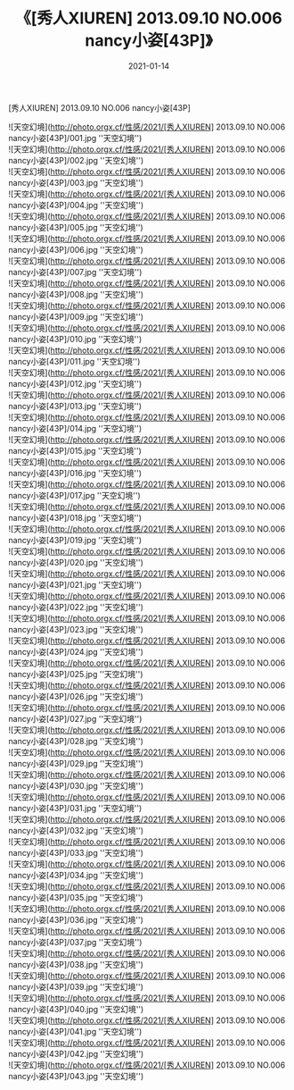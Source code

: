 ﻿---
layout: post
title:  《[秀人XIUREN] 2013.09.10 NO.006 nancy小姿[43P]》
date:   2021-01-14
img: http://photo.orgx.cf/性感/2021/[秀人XIUREN] 2013.09.10 NO.006 nancy小姿[43P]/000.jpg
tags: [美女, 性感, 泳衣]
---

[秀人XIUREN] 2013.09.10 NO.006 nancy小姿[43P]



![天空幻境](http://photo.orgx.cf/性感/2021/[秀人XIUREN] 2013.09.10 NO.006 nancy小姿[43P]/001.jpg ''天空幻境'') <br>
![天空幻境](http://photo.orgx.cf/性感/2021/[秀人XIUREN] 2013.09.10 NO.006 nancy小姿[43P]/002.jpg ''天空幻境'') <br>
![天空幻境](http://photo.orgx.cf/性感/2021/[秀人XIUREN] 2013.09.10 NO.006 nancy小姿[43P]/003.jpg ''天空幻境'') <br>
![天空幻境](http://photo.orgx.cf/性感/2021/[秀人XIUREN] 2013.09.10 NO.006 nancy小姿[43P]/004.jpg ''天空幻境'') <br>
![天空幻境](http://photo.orgx.cf/性感/2021/[秀人XIUREN] 2013.09.10 NO.006 nancy小姿[43P]/005.jpg ''天空幻境'') <br>
![天空幻境](http://photo.orgx.cf/性感/2021/[秀人XIUREN] 2013.09.10 NO.006 nancy小姿[43P]/006.jpg ''天空幻境'') <br>
![天空幻境](http://photo.orgx.cf/性感/2021/[秀人XIUREN] 2013.09.10 NO.006 nancy小姿[43P]/007.jpg ''天空幻境'') <br>
![天空幻境](http://photo.orgx.cf/性感/2021/[秀人XIUREN] 2013.09.10 NO.006 nancy小姿[43P]/008.jpg ''天空幻境'') <br>
![天空幻境](http://photo.orgx.cf/性感/2021/[秀人XIUREN] 2013.09.10 NO.006 nancy小姿[43P]/009.jpg ''天空幻境'') <br>
![天空幻境](http://photo.orgx.cf/性感/2021/[秀人XIUREN] 2013.09.10 NO.006 nancy小姿[43P]/010.jpg ''天空幻境'') <br>
![天空幻境](http://photo.orgx.cf/性感/2021/[秀人XIUREN] 2013.09.10 NO.006 nancy小姿[43P]/011.jpg ''天空幻境'') <br>
![天空幻境](http://photo.orgx.cf/性感/2021/[秀人XIUREN] 2013.09.10 NO.006 nancy小姿[43P]/012.jpg ''天空幻境'') <br>
![天空幻境](http://photo.orgx.cf/性感/2021/[秀人XIUREN] 2013.09.10 NO.006 nancy小姿[43P]/013.jpg ''天空幻境'') <br>
![天空幻境](http://photo.orgx.cf/性感/2021/[秀人XIUREN] 2013.09.10 NO.006 nancy小姿[43P]/014.jpg ''天空幻境'') <br>
![天空幻境](http://photo.orgx.cf/性感/2021/[秀人XIUREN] 2013.09.10 NO.006 nancy小姿[43P]/015.jpg ''天空幻境'') <br>
![天空幻境](http://photo.orgx.cf/性感/2021/[秀人XIUREN] 2013.09.10 NO.006 nancy小姿[43P]/016.jpg ''天空幻境'') <br>
![天空幻境](http://photo.orgx.cf/性感/2021/[秀人XIUREN] 2013.09.10 NO.006 nancy小姿[43P]/017.jpg ''天空幻境'') <br>
![天空幻境](http://photo.orgx.cf/性感/2021/[秀人XIUREN] 2013.09.10 NO.006 nancy小姿[43P]/018.jpg ''天空幻境'') <br>
![天空幻境](http://photo.orgx.cf/性感/2021/[秀人XIUREN] 2013.09.10 NO.006 nancy小姿[43P]/019.jpg ''天空幻境'') <br>
![天空幻境](http://photo.orgx.cf/性感/2021/[秀人XIUREN] 2013.09.10 NO.006 nancy小姿[43P]/020.jpg ''天空幻境'') <br>
![天空幻境](http://photo.orgx.cf/性感/2021/[秀人XIUREN] 2013.09.10 NO.006 nancy小姿[43P]/021.jpg ''天空幻境'') <br>
![天空幻境](http://photo.orgx.cf/性感/2021/[秀人XIUREN] 2013.09.10 NO.006 nancy小姿[43P]/022.jpg ''天空幻境'') <br>
![天空幻境](http://photo.orgx.cf/性感/2021/[秀人XIUREN] 2013.09.10 NO.006 nancy小姿[43P]/023.jpg ''天空幻境'') <br>
![天空幻境](http://photo.orgx.cf/性感/2021/[秀人XIUREN] 2013.09.10 NO.006 nancy小姿[43P]/024.jpg ''天空幻境'') <br>
![天空幻境](http://photo.orgx.cf/性感/2021/[秀人XIUREN] 2013.09.10 NO.006 nancy小姿[43P]/025.jpg ''天空幻境'') <br>
![天空幻境](http://photo.orgx.cf/性感/2021/[秀人XIUREN] 2013.09.10 NO.006 nancy小姿[43P]/026.jpg ''天空幻境'') <br>
![天空幻境](http://photo.orgx.cf/性感/2021/[秀人XIUREN] 2013.09.10 NO.006 nancy小姿[43P]/027.jpg ''天空幻境'') <br>
![天空幻境](http://photo.orgx.cf/性感/2021/[秀人XIUREN] 2013.09.10 NO.006 nancy小姿[43P]/028.jpg ''天空幻境'') <br>
![天空幻境](http://photo.orgx.cf/性感/2021/[秀人XIUREN] 2013.09.10 NO.006 nancy小姿[43P]/029.jpg ''天空幻境'') <br>
![天空幻境](http://photo.orgx.cf/性感/2021/[秀人XIUREN] 2013.09.10 NO.006 nancy小姿[43P]/030.jpg ''天空幻境'') <br>
![天空幻境](http://photo.orgx.cf/性感/2021/[秀人XIUREN] 2013.09.10 NO.006 nancy小姿[43P]/031.jpg ''天空幻境'') <br>
![天空幻境](http://photo.orgx.cf/性感/2021/[秀人XIUREN] 2013.09.10 NO.006 nancy小姿[43P]/032.jpg ''天空幻境'') <br>
![天空幻境](http://photo.orgx.cf/性感/2021/[秀人XIUREN] 2013.09.10 NO.006 nancy小姿[43P]/033.jpg ''天空幻境'') <br>
![天空幻境](http://photo.orgx.cf/性感/2021/[秀人XIUREN] 2013.09.10 NO.006 nancy小姿[43P]/034.jpg ''天空幻境'') <br>
![天空幻境](http://photo.orgx.cf/性感/2021/[秀人XIUREN] 2013.09.10 NO.006 nancy小姿[43P]/035.jpg ''天空幻境'') <br>
![天空幻境](http://photo.orgx.cf/性感/2021/[秀人XIUREN] 2013.09.10 NO.006 nancy小姿[43P]/036.jpg ''天空幻境'') <br>
![天空幻境](http://photo.orgx.cf/性感/2021/[秀人XIUREN] 2013.09.10 NO.006 nancy小姿[43P]/037.jpg ''天空幻境'') <br>
![天空幻境](http://photo.orgx.cf/性感/2021/[秀人XIUREN] 2013.09.10 NO.006 nancy小姿[43P]/038.jpg ''天空幻境'') <br>
![天空幻境](http://photo.orgx.cf/性感/2021/[秀人XIUREN] 2013.09.10 NO.006 nancy小姿[43P]/039.jpg ''天空幻境'') <br>
![天空幻境](http://photo.orgx.cf/性感/2021/[秀人XIUREN] 2013.09.10 NO.006 nancy小姿[43P]/040.jpg ''天空幻境'') <br>
![天空幻境](http://photo.orgx.cf/性感/2021/[秀人XIUREN] 2013.09.10 NO.006 nancy小姿[43P]/041.jpg ''天空幻境'') <br>
![天空幻境](http://photo.orgx.cf/性感/2021/[秀人XIUREN] 2013.09.10 NO.006 nancy小姿[43P]/042.jpg ''天空幻境'') <br>
![天空幻境](http://photo.orgx.cf/性感/2021/[秀人XIUREN] 2013.09.10 NO.006 nancy小姿[43P]/043.jpg ''天空幻境'') <br>